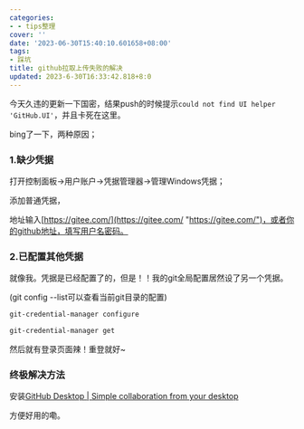 ```yaml
---
categories:
- - tips整理
cover: ''
date: '2023-06-30T15:40:10.601658+08:00'
tags:
- 踩坑
title: github拉取上传失败的解决
updated: 2023-6-30T16:33:42.818+8:0
---
```

今天久违的更新一下国密，结果push的时候提示`could not find UI helper 'GitHub.UI'`，并且卡死在这里。

bing了一下，两种原因；

### 1.缺少凭据

打开控制面板->用户账户->凭据管理器->管理Windows凭据；

添加普通凭据，

地址输入[https://gitee.com/](https://gitee.com/ "https://gitee.com/")，或者你的github地址，填写用户名密码。

### 2.已配置其他凭据

就像我。凭据是已经配置了的，但是！！我的git全局配置居然设了另一个凭据。

(git config --list可以查看当前git目录的配置)

```bash
git-credential-manager configure

git-credential-manager get
```

然后就有登录页面辣！重登就好~

### 终极解决方法

安装[GitHub Desktop | Simple collaboration from your desktop](https://desktop.github.com/)

方便好用的嘞。
